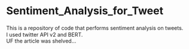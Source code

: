 # Sentiment_Analysis_for_Tweet

This is a repository of code that performs sentiment analysis on tweets.　\
I used twitter API v2 and BERT. \
UF the article was shelved...
